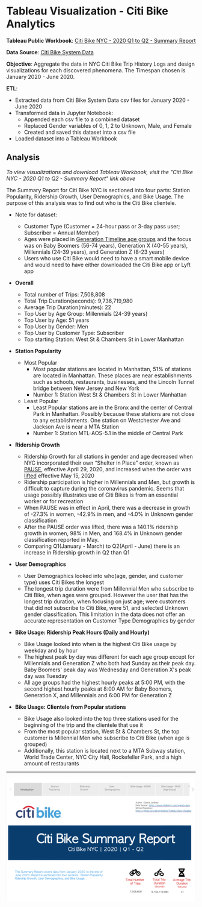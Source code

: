 # Tableau Visualization - Citi Bike Analytics

**Tableau Public Workbook**: [Citi Bike NYC - 2020 Q1 to Q2 - Summary Report](https://public.tableau.com/profile/diannejardinez#!/vizhome/UCB-CitiBikeNYC-2020Q1Q2-SummaryReport-Final/CitiBikeSummaryReport-2020-Q1Q2)

**Data Source**: [Citi Bike System Data](https://www.citibikenyc.com/system-data)


**Objective**: Aggregate the data in NYC Citi Bike Trip History Logs and design visualizations for each discovered phenomena. The Timespan chosen is January 2020 - June 2020.

**ETL**: 
- Extracted data from Citi Bike System Data csv files for January 2020 - June 2020
- Transformed data in Jupyter Notebook:
	- Appended each csv file to a combined dataset
	- Replaced Gender variables of 0, 1, 2 to Unknown, Male, and Female
	- Created and saved this dataset into a csv file
- Loaded dataset into a Tableau Workbook


## Analysis
*To view visualizations and download Tableau Workbook, visit the "Citi Bike NYC - 2020 Q1 to Q2 - Summary Report" link above*

The Summary Report for Citi Bike NYC is sectioned into four parts: Station Popularity, Ridership Growth, User Demographics, and Bike Usage. The purpose of this analysis was to find out who is the Citi Bike clientele.
- Note for dataset: 
	- Customer Type (Customer = 24-hour pass or 3-day pass user; Subscriber = Annual Member)
	- Ages were placed in [Generation Timeline age groups](https://commons.wikimedia.org/wiki/File:Generation_timeline.svg) and the focus was on Baby Boomers (56-74 years), Generation X (40-55 years), Millennials (24-39 years), and Generation Z (8-23 years)
	- Users who use Citi Bike would need to have a smart mobile device and would need to have either downloaded the Citi Bike app or Lyft app

- **Overall**
	- Total number of Trips: 7,508,808
	- Total Trip Duration(seconds): 9,736,719,980
	- Average Trip Duration(minutes): 22
	- Top User by Age Group: Millennials (24-39 years)
	- Top User by Age: 51 years
	- Top User by Gender: Men
	- Top User by Customer Type: Subscriber
	- Top starting Station: West St & Chambers St in Lower Manhattan

- **Station Popularity**
	- Most Popular
		- Most popular stations are located in Manhattan, 51% of stations are located in Manhattan. These places are near establishments such as schools, restaurants, businesses, and the Lincoln Tunnel bridge between New Jersey and New York 
		- Number 1: Station West St & Chambers St in Lower Manhattan
	- Least Popular
		- Least Popular stations are in the Bronx and the center of Central Park in Manhattan. Possibly because these stations are not close to any establishments. One station on Westchester Ave and Jackson Ave is near a MTA Station 
		- Number 1: Station MTL-AOS-5.1 in the middle of Central Park

- **Ridership Growth**
	- Ridership Growth for all stations in gender and age decreased when NYC incorporated their own “Shelter in Place” order, known as [PAUSE](https://ny.curbed.com/2020/3/20/21187022/coronavirus-new-york-shutdown-shelter-in-place), effective April 29, 2020, and increased when the order was [lifted](https://www.nbcnewyork.com/news/local/shutdown-extended-in-nyc-suburbs-5-regions-enter-1st-reopening-phase-friday/2418251/) effective May 15, 2020
	- Ridership participation is higher in Millennials and Men, but growth is difficult to capture during the coronavirus pandemic. Seems that usage possibly illustrates use of Citi Bikes is from an essential worker or for recreation
	- When PAUSE was in effect in April, there was a decrease in growth of -27.3% in women, -42.9% in men, and -4.0% in Unknown gender classification
	- After the PAUSE order was lifted, there was a 140.1% ridership growth in women, 98% in Men, and 168.4% in Unknown gender classification reported in May.
	- Comparing Q1(January - March) to Q2(April - June) there is an increase in Ridership growth in Q2 than Q1

- **User Demographics**
	- User Demographics looked into who(age, gender, and customer type) uses Citi Bikes the longest
	- The longest trip duration were from Millennial Men who subscribe to Citi Bike, when ages were grouped. However the user that has the longest trip duration, when focusing on just age; were customers that did not subscribe to Citi Bike, were 51, and selected Unknown gender classification. This limitation in the data does not offer an accurate representation on Customer Type Demographics by gender

- **Bike Usage: Ridership Peak Hours (Daily and Hourly)**
	- Bike Usage looked into when is the highest Citi Bike usage by weekday and by hour
	- The highest peak by day was different for each age group except for Millennials and Generation Z who both had Sunday as their peak day. Baby Boomers' peak day was Wednesday and Generation X's peak day was Tuesday
	- All age groups had the highest hourly peaks at 5:00 PM, with the second highest hourly peaks at 8:00 AM for Baby Boomers, Generation X, and Millennials and 6:00 PM for Generation Z

- **Bike Usage: Clientele from Popular stations**
	- Bike Usage also looked into the top three stations used for the beginning of the trip and the clientele that use it
	- From the most popular station, West St & Chambers St, the top customer is Millennial Men who subscribe to Citi Bike (when age is grouped)
	- Additionally, this station is located next to a MTA Subway station, World Trade Center, NYC City Hall, Rockefeller Park, and a high amount of restaurants
	

---


![](https://github.com/diannejardinez/Tableau-Data-Visualization/blob/master/Citi%20Bike%20NYC-Summary%20Report.gif)